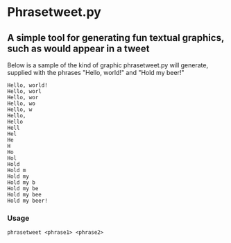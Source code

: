 # Phrasetweet.py
## A simple tool for generating fun textual graphics, such as would appear in a tweet

Below is a sample of the kind of graphic phrasetweet.py will generate, supplied with the
phrases "Hello, world!" and "Hold my beer!"

```
Hello, world!
Hello, worl
Hello, wor
Hello, wo
Hello, w
Hello,
Hello
Hell
Hel
He
H
Ho
Hol
Hold 
Hold m
Hold my 
Hold my b
Hold my be
Hold my bee
Hold my beer!
```

### Usage

```
phrasetweet <phrase1> <phrase2>